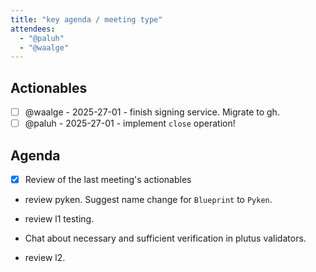 ```yaml
---
title: "key agenda / meeting type"
attendees:
  - "@paluh"
  - "@waalge"
---
```


## Actionables

<!-- || - [ ] {{OWNER}} - {{DEADLINE}} - {{DESCRIPTION}} -->

- [ ] @waalge - 2025-27-01 - finish signing service. Migrate to gh.
- [ ] @paluh - 2025-27-01 - implement `close` operation!

## Agenda

<!-- || - [ ] ({{PROPOSER}} -)? {{DESCRIPTION}} -->

- [x] Review of the last meeting's actionables

- review pyken. Suggest name change for `Blueprint` to `Pyken`.

- review l1 testing.

- Chat about necessary and sufficient verification in plutus validators.

- review l2.
